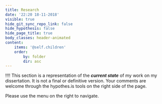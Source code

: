 ```yaml
---
title: Research
date: '22:20 18-11-2018'
visible: true
hide_git_sync_repo_link: false
hide_hypothesis: false
hide_page_title: true
body_classes: header-animated
content:
    items: '@self.children'
    order:
        by: folder
        dir: asc
---
```


!!!! This section is a representation of the ***current state*** of my work on my dissertation. It is not a final or definitive version. Your comments are welcome through the hypothes.is tools on the right side of the page.

Please use the menu on the right to navigate.
